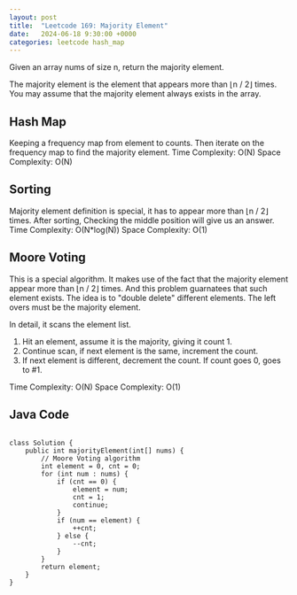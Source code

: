 ```yaml
---
layout: post
title:  "Leetcode 169: Majority Element"
date:   2024-06-18 9:30:00 +0000
categories: leetcode hash_map
---
```


Given an array nums of size n, return the majority element.

The majority element is the element that appears more than ⌊n / 2⌋ times. You may assume that the majority element always exists in the array.

<h2>Hash Map</h2>
Keeping a frequency map from element to counts. Then iterate on the frequency map to find the majority element.
Time Complexity: O(N)
Space Complexity: O(N)

<h2>Sorting</h2>
Majority element definition is special, it has to appear more than ⌊n / 2⌋ times. After sorting, Checking the middle position will give us an answer.
Time Complexity: O(N*log(N))
Space Complexity: O(1)

<h2>Moore Voting</h2>
This is a special algorithm. It makes use of the fact that the majority element appear more than ⌊n / 2⌋ times. And this problem guarnatees that such element exists. The idea is to "double delete" different elements. The left overs must be the majority element.

In detail, it scans the element list. 
1. Hit an element, assume it is the majority, giving it count 1.
2. Continue scan, if next element is the same, increment the count. 
3. If next element is different, decrement the count. If count goes 0, goes to #1.

Time Complexity: O(N)
Space Complexity: O(1)

<h2> Java Code </h2>
<pre>
<code>
class Solution {
    public int majorityElement(int[] nums) {
        // Moore Voting algorithm
        int element = 0, cnt = 0;
        for (int num : nums) {
            if (cnt == 0) {
                element = num;
                cnt = 1;
                continue;
            }
            if (num == element) {
                ++cnt;
            } else {
                --cnt;
            }
        }
        return element;
    }
}
</code>
</pre>